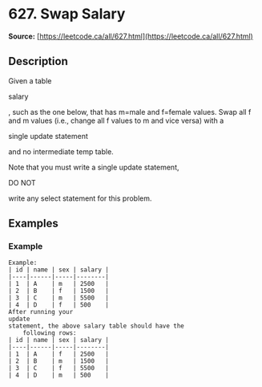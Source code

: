 # 627. Swap Salary

**Source:** [https://leetcode.ca/all/627.html](https://leetcode.ca/all/627.html)

## Description

Given a table

salary

, such as the one below, that has m=male and f=female
        values. Swap all f and m values (i.e., change all f values to m and vice versa) with a

single update statement

and no intermediate temp table.

Note that you must write a single update statement,

DO NOT

write any select
        statement for this problem.

## Examples

### Example

```
Example:
| id | name | sex | salary |
|----|------|-----|--------|
| 1  | A    | m   | 2500   |
| 2  | B    | f   | 1500   |
| 3  | C    | m   | 5500   |
| 4  | D    | f   | 500    |
After running your
update
statement, the above salary table should have the
    following rows:
| id | name | sex | salary |
|----|------|-----|--------|
| 1  | A    | f   | 2500   |
| 2  | B    | m   | 1500   |
| 3  | C    | f   | 5500   |
| 4  | D    | m   | 500    |
```

